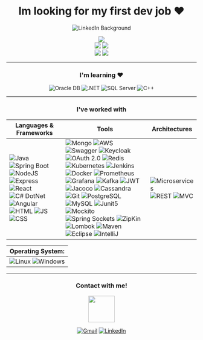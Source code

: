 <div align="center">

  # Im looking for my first dev job ♥ 
  ![LinkedIn Background](https://github.com/user-attachments/assets/ad600738-1bab-4bd8-994a-6b79551d01f4)

  <img src="http://github-profile-summary-cards.vercel.app/api/cards/profile-details?username=CsarNarciso&theme=2077" />
  <br/>
  <img src="http://github-profile-summary-cards.vercel.app/api/cards/repos-per-language?username=CsarNarciso&theme=2077" />
  <img src="http://github-profile-summary-cards.vercel.app/api/cards/most-commit-language?username=CsarNarciso&theme=2077" />
  <br/>
  <img src="http://github-profile-summary-cards.vercel.app/api/cards/stats?username=CsarNarciso&theme=2077" />
  <img src="http://github-profile-summary-cards.vercel.app/api/cards/productive-time?username=CsarNarciso&theme=2077&utcOffset=8" />

  
  ----------------------
  
  ### I'm learning ♥  

  ![Oracle DB](https://img.shields.io/badge/Oracle%20DB-orange?style=for-the-badge&logo=oracle&logoColor=white)
  ![.NET](https://img.shields.io/badge/Framework-white?style=for-the-badge&logo=.net&logoColor=purple)
  ![SQL Server](https://img.shields.io/badge/SQL%20Server-orange?style=for-the-badge&logo=sql&logoColor=white)
  ![C++](https://img.shields.io/badge/C++-blue?style=for-the-badge&logo=cplusplus&logoColor=white)
  
  
  ---
  
  
  ### I've worked with
  
  | Languages & Frameworks | Tools | Architectures | 
  |-|-|-|
  | ![Java](https://img.shields.io/badge/Java-white?logo=java&logoColor=orange&style=for-the-badge) ![Spring Boot](https://img.shields.io/badge/Spring%20Boot-6DB33F?logo=Spring%20Boot&logoColor=black&style=for-the-badge) ![NodeJS](https://img.shields.io/badge/NodeJS-green?style=for-the-badge&logo=nodejs&logoColor=white) ![Express](https://img.shields.io/badge/Express-white?style=for-the-badge&logo=express&logoColor=green) ![React](https://img.shields.io/badge/React-white?style=for-the-badge&logo=React&logoColor=blue)![C# DotNet](https://img.shields.io/badge/Sharp-620EA5?style=for-the-badge&logo=c&logoColor=white) ![Angular](https://img.shields.io/badge/Angular-white?style=for-the-badge&logo=Angular&logoColor=DC2B00) ![HTML](https://img.shields.io/badge/HTML-E34F26?logo=HTML5&logoColor=white&style=for-the-badge) ![JS](https://img.shields.io/badge/JS-yellow?logo=JavaScript&logoColor=white&style=for-the-badge) ![CSS](https://img.shields.io/badge/CSS-blue?logo=CSS&logoColor=white&style=for-the-badge) | ![Mongo](https://img.shields.io/badge/Mongo-23D96C?style=for-the-badge&logo=mongodb&logoColor=white) ![AWS](https://img.shields.io/badge/AWS-333232?style=for-the-badge&logo=AmazonWebServices&logoColor=yellow) ![Swagger](https://img.shields.io/badge/Swagger-lime?style=for-the-badge&logo=swagger&logoColor=white) ![Keycloak](https://img.shields.io/badge/Keycloak-white?logo=Spring%20Security&logoColor=blue&style=for-the-badge) ![OAuth 2.0](https://img.shields.io/badge/OAuth%202.0-black?style=for-the-badge) ![Redis](https://img.shields.io/badge/Redis-black?style=for-the-badge&logo=redis&logoColor=D5540F) ![Kubernetes](https://img.shields.io/badge/Kubernetes-white?style=for-the-badge&logo=Kubernetes&logoColor=blue) ![Jenkins](https://img.shields.io/badge/Jenkins-white?style=for-the-badge&logo=Jenkins&logoColor=black) ![Docker](https://img.shields.io/badge/Docker-white?style=for-the-badge&logo=docker&logoColor=4DB1E0) ![Prometheus](https://img.shields.io/badge/Prometheus-white?style=for-the-badge&logo=Prometheus&logoColor=orange) ![Grafana](https://img.shields.io/badge/Grafana-white?style=for-the-badge&logo=Grafana&logoColor=orange) ![Kafka](https://img.shields.io/badge/Apache%20Kafka-white?style=for-the-badge&logo=Apache%20Kafka&logoColor=black) ![JWT](https://img.shields.io/badge/JWT-black?style=for-the-badge&logo=JSON%20Web%20Tokens&logoColor=FD3456) ![Jacoco](https://img.shields.io/badge/Jacoco-white?style=for-the-badge&logo=Jacoco&logoColor=red) ![Cassandra](https://img.shields.io/badge/Cassandra-white?style=for-the-badge&logo=ApacheCassandra&logoColor=blue) ![Git](http://img.shields.io/badge/Git-F1502F?style=for-the-badge&logo=Git&logoColor=white) ![PostgreSQL](https://img.shields.io/badge/PostgreSQL-6284A7?style=for-the-badge&logo=postgresql&logoColor=white) ![MySQL](https://img.shields.io/badge/MySQL-4479A1?style=for-the-badge&logo=mysql&logoColor=white) ![Junit5](https://img.shields.io/badge/Junit-white?style=for-the-badge&logo=Junit5&logoColor=6DB33F) ![Mockito](https://img.shields.io/badge/Mockito-97979A?style=for-the-badge&logo=Spring&logoColor=499848) ![Spring Sockets](https://img.shields.io/badge/Sockets-black?logo=Spring%20Boot&logoColor=6DB33F&style=for-the-badge) ![ZipKin](https://img.shields.io/badge/ZipKin-black?style=for-the-badge) ![Lombok](https://img.shields.io/badge/Lombok-B48550?style=for-the-badge) ![Maven](https://img.shields.io/badge/Maven-white?style=for-the-badge&logo=apachemaven&logoColor=C71A36) ![Eclipse](https://img.shields.io/badge/Eclipse%20IDE-2C2255?logo=Eclipse-IDE&logoColor=orange&style=for-the-badge) ![IntelliJ](https://img.shields.io/badge/IntelliJ%20IDEA-C70753?logo=Intellij-IDEA&logoColor=black&style=for-the-badge) | ![Microservices](https://img.shields.io/badge/Microservices-00B9FF?style=for-the-badge) ![REST](https://img.shields.io/badge/Rest%20Api-green?style=for-the-badge) ![MVC](https://img.shields.io/badge/MVC-FF0000?style=for-the-badge) | 
  
</div>


| Operating System: | 
|-| 
| ![Linux](https://img.shields.io/badge/Linux-white?style=for-the-badge&logo=linux&logoColor=black) ![Windows](https://img.shields.io/badge/Windows-0078D6?style=for-the-badge&logo=windows&logoColor=3D03A7) |

----------------------

<div align=center>
  
  ### Contact with me!
  <img align="center" width="70" src="https://i.pinimg.com/originals/0d/c9/68/0dc968448592a7d533096b74c263cc40.gif" />
  
  <a href="https://mail.google.com/mail/u/0/?fs=1&tf=cm&source=mailto&to=cesarpazol1029@gmail.com" target="_blank"><img alt="Gmail" src="https://img.shields.io/badge/Gmail-D14836?style=for-the-badge&logo=gmail&logoColor=white" /></a>
  <a href="https://www.linkedin.com/in/cesar-pozol-narciso-b48727180/" target="_blank"><img alt="LinkedIn" src="https://img.shields.io/badge/linkedin-%230077B5.svg?&style=for-the-badge&logo=linkedin&logoColor=white" /></a>
    
</div>

